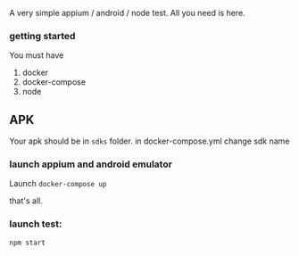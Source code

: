 A very simple appium / android / node test.  All you need is here.

### getting started

You must have 
1. docker
2. docker-compose
3. node

## APK

Your apk should be in ```sdks``` folder. 
in docker-compose.yml change sdk name

### launch appium and android emulator
Launch ```docker-compose up```

that's all.

### launch test:

```npm start```
